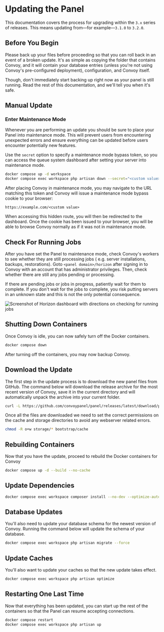 # Updating the Panel

This documentation covers the process for upgrading within the `3.x` series of releases. This means updating
from&#8212;for example&#8212;`3.1.0` to `3.2.0`.

## Before You Begin

Please back up your files before proceeding so that you can roll back in an event of a broken update. It's as simple as
copying the folder that contains Convoy, and it will contain your database entries (unless you're not using Convoy's
pre-configured deployment), configuration, and Convoy itself.

Though, don't immediately start backing up right now as your panel is still running. Read the rest of this
documentation, and we'll tell you when it's safe.

## Manual Update

### Enter Maintenance Mode

Whenever you are performing an update you should be sure to place your Panel into maintenance mode. This will prevent
users from encountering unexpected errors and ensure everything can be updated before users encounter potentially new
features.

Use the `secret` option to specify a maintenance mode bypass token, so you can access the queue system dashboard after
setting your server into maintenance mode.

```bash
docker compose up -d workspace
docker compose exec workspace php artisan down --secret="<custom value>"
```

After placing Convoy in maintenance mode, you may navigate to the URL matching this token and Convoy will issue a
maintenance mode bypass cookie to your browser:

```
https://example.com/<custom value>
```

When accessing this hidden route, you will then be redirected to the dashboard. Once the cookie has been issued to your
browser, you will be able to browse Convoy normally as if it was not in maintenance mode.

## Check For Running Jobs

After you have set the Panel to maintenance mode, check Convoy's workers to see whether they are still processing jobs (
e.g. server installations, backups, restorations). Goto `<panel domain>/horizon` after signing in to Convoy with an
account that has administrator privileges. Then, check whether there are still any jobs pending or processing.

If there are pending jobs or jobs in progress, patiently wait for them to complete. If you don't wait for the jobs to
complete, you risk putting servers in an unknown state and this is not the only potential consequence.

![Screenshot of Horizon dashboard with directions on checking for running jobs](/assets/images/laravel-horizon-checking-for-running-jobs.png)

## Shutting Down Containers

Once Convoy is idle, you can now safely turn off the Docker containers.

```bash
docker compose down
```

After turning off the containers, you may now backup Convoy.

## Download the Update

The first step in the update process is to download the new panel files from GitHub. The command below will download the
release archive for the most recent version of Convoy, save it in the current directory and will automatically unpack
the archive into your current folder.

```bash
curl -L https://github.com/convoypanel/panel/releases/latest/download/panel.tar.gz | tar -xzv
```

Once all the files are downloaded we need to set the correct permissions on the cache and storage directories to avoid
any webserver related errors.

```bash
chmod -R o+w storage/* bootstrap/cache
```

## Rebuilding Containers

Now that you have the update, proceed to rebuild the Docker containers for Convoy

```bash
docker compose up -d --build --no-cache
```

## Update Dependencies

```bash
docker compose exec workspace composer install --no-dev --optimize-autoloader
```

## Database Updates

You'll also need to update your database schema for the newest version of Convoy. Running the command below will update
the schema of your database.

```bash
docker compose exec workspace php artisan migrate --force
```

## Update Caches

You'll also want to update your caches so that the new update takes effect.

```bash
docker compose exec workspace php artisan optimize
```

## Restarting One Last Time

Now that everything has been updated, you can start up the rest of the containers so that the Panel can resume accepting connections.

```bash
docker compose restart
docker compose exec workspace php artisan up
```

